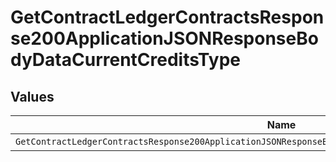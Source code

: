 # GetContractLedgerContractsResponse200ApplicationJSONResponseBodyDataCurrentCreditsType


## Values

| Name                                                                                                       | Value                                                                                                      |
| ---------------------------------------------------------------------------------------------------------- | ---------------------------------------------------------------------------------------------------------- |
| `GetContractLedgerContractsResponse200ApplicationJSONResponseBodyDataCurrentCreditsTypeCreditSegmentStart` | CREDIT_SEGMENT_START                                                                                       |